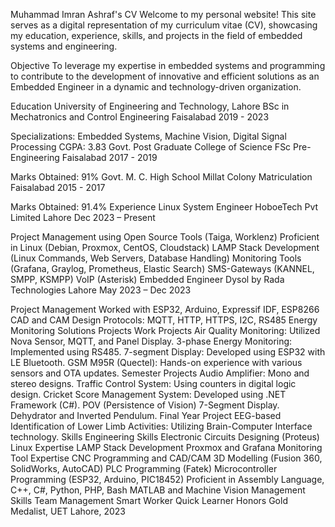 Muhammad Imran Ashraf's CV
Welcome to my personal website! This site serves as a digital representation of my curriculum vitae (CV), showcasing my education, experience, skills, and projects in the field of embedded systems and engineering.

Objective
To leverage my expertise in embedded systems and programming to contribute to the development of innovative and efficient solutions as an Embedded Engineer in a dynamic and technology-driven organization.

Education
University of Engineering and Technology, Lahore
BSc in Mechatronics and Control Engineering
Faisalabad
2019 - 2023

Specializations: Embedded Systems, Machine Vision, Digital Signal Processing
CGPA: 3.83
Govt. Post Graduate College of Science
FSc Pre-Engineering
Faisalabad
2017 - 2019

Marks Obtained: 91%
Govt. M. C. High School Millat Colony
Matriculation
Faisalabad
2015 - 2017

Marks Obtained: 91.4%
Experience
Linux System Engineer
HoboeTech Pvt Limited
Lahore
Dec 2023 – Present

Project Management using Open Source Tools (Taiga, Worklenz)
Proficient in Linux (Debian, Proxmox, CentOS, Cloudstack)
LAMP Stack Development (Linux Commands, Web Servers, Database Handling)
Monitoring Tools (Grafana, Graylog, Prometheus, Elastic Search)
SMS-Gateways (KANNEL, SMPP, KSMPP)
VoIP (Asterisk)
Embedded Engineer
Dysol by Rada Technologies
Lahore
May 2023 – Dec 2023

Project Management
Worked with ESP32, Arduino, Expressif IDF, ESP8266
CAD and CAM Design
Protocols: MQTT, HTTP, HTTPS, I2C, RS485
Energy Monitoring Solutions
Projects
Work Projects
Air Quality Monitoring: Utilized Nova Sensor, MQTT, and Panel Display.
3-phase Energy Monitoring: Implemented using RS485.
7-segment Display: Developed using ESP32 with LE Bluetooth.
GSM M95R (Quectel): Hands-on experience with various sensors and OTA updates.
Semester Projects
Audio Amplifier: Mono and stereo designs.
Traffic Control System: Using counters in digital logic design.
Cricket Score Management System: Developed using .NET Framework (C#).
POV (Persistence of Vision) 7-Segment Display.
Dehydrator and Inverted Pendulum.
Final Year Project
EEG-based Identification of Lower Limb Activities: Utilizing Brain-Computer Interface technology.
Skills
Engineering Skills
Electronic Circuits Designing (Proteus)
Linux Expertise
LAMP Stack Development
Proxmox and Grafana Monitoring Tool Expertise
CNC Programming and CAD/CAM 3D Modelling (Fusion 360, SolidWorks, AutoCAD)
PLC Programming (Fatek)
Microcontroller Programming (ESP32, Arduino, PIC18452)
Proficient in Assembly Language, C++, C#, Python, PHP, Bash
MATLAB and Machine Vision
Management Skills
Team Management
Smart Worker
Quick Learner
Honors
Gold Medalist, UET Lahore, 2023
